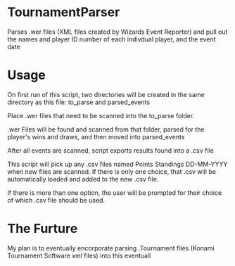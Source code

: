 # TournamentParser
Parses .wer files (XML files created by Wizards Event Reporter) and
pull out the names and player ID number of each indivdual player, and the event date

# Usage
On first run of this script, two directories will be created in the same
directory as this file: to_parse and parsed_events

Place .wer files that need to be scanned into the to_parse folder.

.wer Files will be found and scanned from that folder, parsed for the player's
 wins and draws, and then moved into parsed_events

After all events are scanned, script exports results found into a .csv file

This script will pick up any .csv files named Points Standings DD-MM-YYYY
when new files are scanned. If there is only one choice, that .csv will be
automatically loaded and added to the new .csv file.

If there is more than one option, the user will be prompted for their choice
of which .csv file should be used.

# The Furture
My plan is to eventually encorporate parsing .Tournament files (Konami Tournament Software xml files) into this eventuall
